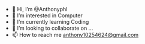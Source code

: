 - 👋 Hi, I’m @Anthonyphl
- 👀 I’m interested in Computer
- 🌱 I’m currently learning Coding
- 💞️ I’m looking to collaborate on ...
- 📫 How to reach me anthony10254624@gmail.com

<!---
Anthonyphl/Anthonyphl is a ✨ special ✨ repository because its `README.md` (this file) appears on your GitHub profile.
You can click the Preview link to take a look at your changes.
--->
